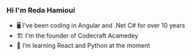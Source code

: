 ### Hi I'm Reda Hamioui

- 🖥️ I've been coding in Angular and .Net  C#  for over 10 years
- 🏗️ I'm the founder of Codecraft Acamedey
- 🦀 I’m learning React and Python at the moment

